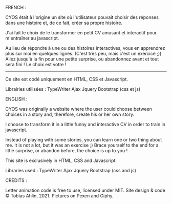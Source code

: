 FRENCH :

CYOS était à l'origine un site où l'utilisateur pouvait choisir des réponses dans une histoire et, de ce fait, créer sa propre histoire.

J'ai fait le choix de le transformer en petit CV amusant et interactif pour m'entraîner au javascript.

Au lieu de répondre à une ou des histoires interactives, vous en apprendrez plus sur moi en quelques lignes. (C'est très peu, mais c'est un exercice ;))
Allez jusqu'à la fin pour une petite surprise, ou abandonnez avant et tout sera fini ! Le choix est votre !

-----------------------------------------------------------------------------------------------------------------------------------

Ce site est codé uniquement en HTML, CSS et Javascript.

Librairies utilisées : 
TypeWriter
Ajax
Jquery
Bootstrap (css et js)


ENGLISH : 

CYOS was originally a website where the user could choose between choices in a story and, therefore, create his or her own story.

I choose to transform it in a little funny and interactive CV in order to train in javascript.

Instead of playing with some stories, you can learn one or two thing about me. It is not a lot, but it was an exercise ;)
Brace yourself to the end for a little surprise, or abandon before, the choice is up to you !

This site is exclusively in HTML, CSS and Javascript.

Libraries used : 
TypeWriter
Ajax
Jquery
Bootstrap (css and js)


CREDITS : 
<!-- title animation -->
Letter animation code is free to use, licensed under MIT. Site design & code © Tobias Ahlin, 2021.
Pictures on Pexen and Giphy.